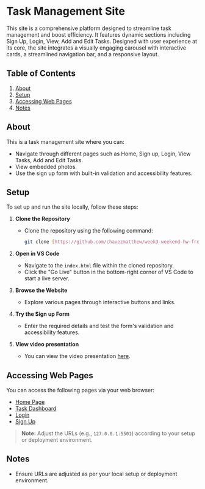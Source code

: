# Task Management Site

This site is a comprehensive platform designed to streamline task management and boost efficiency. It features dynamic sections including Sign Up, Login, View, Add and Edit Tasks. Designed with user experience at its core, the site integrates a visually engaging carousel with interactive cards, a streamlined navigation bar, and a responsive layout.

## Table of Contents
1. [About](#about)
2. [Setup](#setup)
3. [Accessing Web Pages](#accessing-web-pages)
4. [Notes](#notes)


## About

This is a task management site where you can:
- Navigate through different pages such as Home, Sign up, Login, View Tasks, Add and Edit Tasks.
- View embedded photos.
- Use the sign up form with built-in validation and accessibility features.

## Setup

To set up and run the site locally, follow these steps:

1. **Clone the Repository**
   - Clone the repository using the following command:
     ```bash
     git clone [https://github.com/chavezmatthew/week3-weekend-hw-frontend.git]
     ```
2. **Open in VS Code**
   - Navigate to the `index.html` file within the cloned repository.
   - Click the "Go Live" button in the bottom-right corner of VS Code to start a live server.

3. **Browse the Website**
   - Explore various pages through interactive buttons and links.

4. **Try the Sign up Form**
   - Enter the required details and test the form's validation and accessibility features.

6. **View video presentation**
   - You can view the video presentation [here](https://1drv.ms/v/s!AsJnTXvtE-iNmqUAcIuezs7jdONNdA?e=cPrYSc).

## Accessing Web Pages

You can access the following pages via your web browser:

- [Home Page](http://127.0.0.1:5500/index.html)
- [Task Dashboard](http://127.0.0.1:5500/pages/view_all.html)
- [Login](http://127.0.0.1:5500/pages/login.html)
- [Sign Up](http://127.0.0.1:5500/pages/sign_up.html)

> **Note:** Adjust the URLs (e.g., `127.0.0.1:5501`) according to your setup or deployment environment.

## Notes

- Ensure URLs are adjusted as per your local setup or deployment environment.